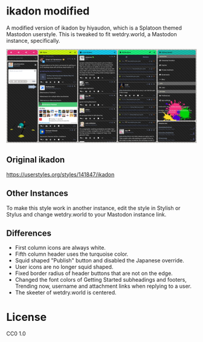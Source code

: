 # ikadon modified
A modified version of ikadon by hiyaudon, which is a Splatoon themed Mastodon userstyle. This is tweaked to fit wetdry.world, a Mastodon instance, specifically.

![preview](https://raw.githubusercontent.com/North-West-Wind/ikadon/main/preview.png)

## Original ikadon
https://userstyles.org/styles/141847/ikadon

## Other Instances
To make this style work in another instance, edit the style in Stylish or Stylus and change wetdry.world to your Mastodon instance link.

## Differences
- First column icons are always white.
- Fifth column header uses the turquoise color.
- Squid shaped "Publish" button and disabled the Japanese override.
- User icons are no longer squid shaped.
- Fixed border radius of header buttons that are not on the edge.
- Changed the font colors of Getting Started subheadings and footers, Trending now, username and attachment links when replying to a user.
- The skeeter of wetdry.world is centered.

# License
CC0 1.0